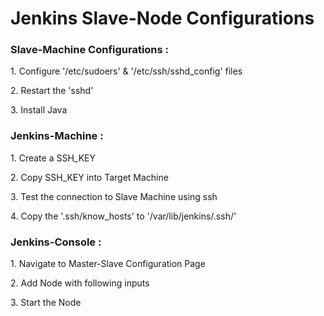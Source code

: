 <h1>Jenkins Slave-Node Configurations</h1>
<h3>Slave-Machine Configurations :</h3>
<p>1. Configure '/etc/sudoers' & '/etc/ssh/sshd_config' files</p>
<p>2. Restart the 'sshd'</p>
<p>3. Install Java</p>

<h3>Jenkins-Machine : </h3>
<p>1. Create a SSH_KEY </p>
<p>2. Copy SSH_KEY into Target Machine</p>
<p>3. Test the connection to Slave Machine using ssh</p>
<p>4. Copy the '.ssh/know_hosts' to '/var/lib/jenkins/.ssh/'</p>

<h3>Jenkins-Console :</h3>
<p>1. Navigate to Master-Slave Configuration Page</p>
<p>2. Add Node with following inputs</p>
<p>3. Start the Node</p>
